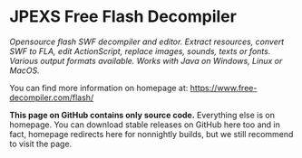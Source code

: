 JPEXS Free Flash Decompiler 
================

*Opensource flash SWF decompiler and editor. Extract resources, convert SWF to FLA, edit ActionScript, replace images, sounds, texts or fonts. Various output formats available. Works with Java on Windows, Linux or MacOS.*

You can find more information on homepage at: 
https://www.free-decompiler.com/flash/

**This page on GitHub contains only source code.** Everything else is on homepage.
You can download stable releases on GitHub here too and in fact, homepage redirects here for nonnightly builds,
but we still recommend to visit the page.
